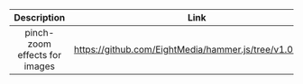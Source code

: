 | Description  |  Link|
| :---: | :---: |
| pinch-zoom effects for images | https://github.com/EightMedia/hammer.js/tree/v1.0.5/dist | 
